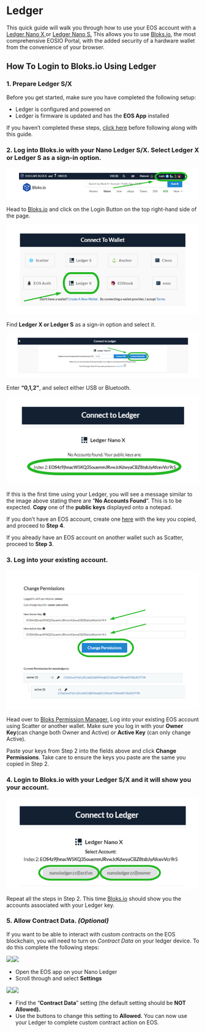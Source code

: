 # Ledger

This quick guide will walk you through how to use your EOS account with a [Ledger Nano X ](https://shop.ledger.com/products/ledger-nano-x)or [Ledger Nano S.](https://shop.ledger.com/products/ledger-nano-s/) This allows you to use [Bloks.io](https://bloks.io/), the most comprehensive EOSIO Portal, with the added security of a hardware wallet from the convenience of your browser.

## How To Login to Bloks.io Using Ledger

### 1. Prepare Ledger S/X

Before you get started, make sure you have completed the following setup:

* Ledger is configured and powered on
* Ledger is firmware is updated and has the **EOS App** installed

If you haven’t completed these steps, [click here](https://support.ledger.com/hc/en-us/articles/360000613793-Set-up-as-new-device) before following along with this guide.

### 2. Log into Bloks.io with your Nano Ledger S/X. Select Ledger X or Ledger S as a sign-in option.

![](../../.gitbook/assets/image%20%2868%29.png)

Head to [Bloks.io](https://bloks.io/) and click on the Login Button on the top right-hand side of the page.

![](../../.gitbook/assets/image%20%2821%29.png)

Find **Ledger X or Ledger S** as a sign-in option and select it.

![](../../.gitbook/assets/image%20%2834%29.png)

Enter **“0,1,2"**, and select either USB or Bluetooth.

![](../../.gitbook/assets/image%20%2890%29.png)

If this is the first time using your Ledger, you will see a message similar to the image above stating there are “**No Accounts Found**”. This is to be expected. **Copy** one of the **public keys** displayed onto a notepad.

If you don’t have an EOS account, create one [here](https://bloks.io/wallet/create-account) with the key you copied, and proceed to **Step 4**.

If you already have an EOS account on another wallet such as Scatter, proceed to **Step 3**.

### 3. Log into your existing account.

![](../../.gitbook/assets/image%20%28122%29.png)

Head over to [Bloks Permission Manager.](https://bloks.io/wallet/permissions) Log into your existing EOS account using Scatter or another wallet. Make sure you log in with your **Owner Key**\(can change both Owner and Active\) or **Active Key** \(can only change Active\).

Paste your keys from Step 2 into the fields above and click **Change Permissions**. Take care to ensure the keys you paste are the same you copied in Step 2.

### 4. Login to Bloks.io with your Ledger S/X and it will show you your account.

![](../../.gitbook/assets/image%20%2898%29.png)

Repeat all the steps in Step 2. This time [Bloks.io](https://bloks.io/) should show you the accounts associated with your Ledger key.

### 5. Allow Contract Data. _\(Optional\)_

If you want to be able to interact with custom contracts on the EOS blockchain, you will need to turn on _Contract Data_ on your ledger device. To do this complete the following steps:

![](https://miro.medium.com/max/500/1*C_ZZd9nE9eNQKI0q1L247A.jpeg)![](https://miro.medium.com/max/500/1*cDP9gVPbafkkAYYbExQgxQ.jpeg)

* Open the EOS app on your Nano Ledger
* Scroll through and select **Settings**

![](https://miro.medium.com/max/500/1*uqoTCgU3NwzOZ-w4rwCQ3Q.jpeg)![](https://miro.medium.com/max/500/1*pFHCxHL6-kYvqXBcujfUxw.jpeg)

* Find the “**Contract Data**” setting \(the default setting should be **NOT Allowed\).**
* Use the buttons to change this setting to **Allowed.** You can now use your Ledger to complete custom contract action on EOS.

